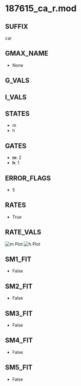 # 187615_ca_r.mod

## SUFFIX

car

## GMAX_NAME

- None

## G_VALS


## I_VALS


## STATES

- m
- h

## GATES

- **m**: 2
- **h**: 1

## ERROR_FLAGS

- 5

## RATES

- True

## RATE_VALS

![m Plot](/Users/pbozelos/Dropbox/icg-Chai-Panos/supermodels/output_markdown_files/Ca/187615_ca_r.mod/images/m.png)
![h Plot](/Users/pbozelos/Dropbox/icg-Chai-Panos/supermodels/output_markdown_files/Ca/187615_ca_r.mod/images/h.png)

## SM1_FIT

- False

## SM2_FIT

- False

## SM3_FIT

- False

## SM4_FIT

- False

## SM5_FIT

- False

